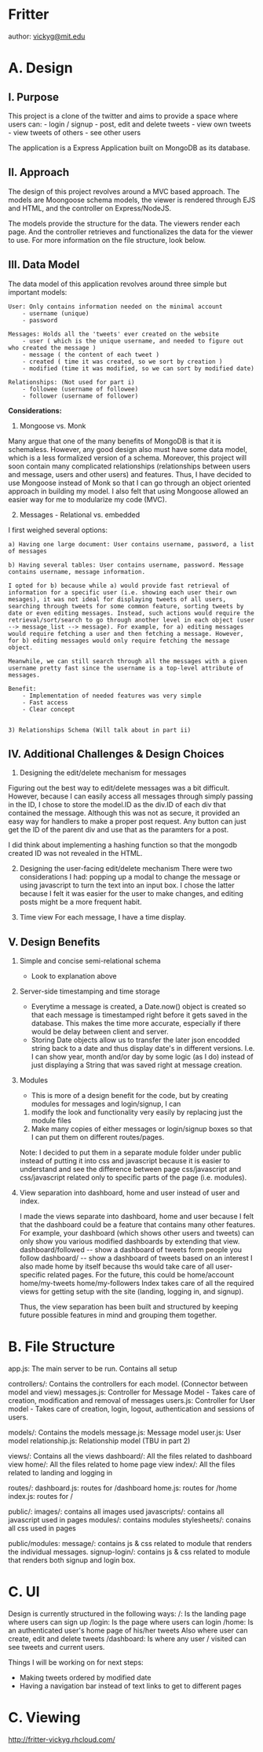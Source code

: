 Fritter
=====
author: vickyg@mit.edu

A. Design
=============

I. Purpose
----------

This project is a clone of the twitter and aims to provide a space where users can:
	- login / signup
	- post, edit and delete tweets
	- view own tweets
	- view tweets of others
	- see other users

The application is a Express Application built on MongoDB as its database. 



II. Approach
------------

The design of this project revolves around a MVC based approach. The models are Moongoose schema models, the viewer is rendered through EJS and HTML, and the controller on Express/NodeJS.

The models provide the structure for the data.
The viewers render each page.
And the controller retrieves and functionalizes the data for the viewer to use. 
For more information on the file structure, look below.


III. Data Model
---------------


The data model of this application revolves around three simple but important models:

	User: Only contains information needed on the minimal account
		- username (unique)
		- password

	Messages: Holds all the 'tweets' ever created on the website
		- user ( which is the unique username, and needed to figure out who created the message )
		- message ( the content of each tweet )
		- created ( time it was created, so we sort by creation )
		- modified (time it was modified, so we can sort by modified date)

	Relationships: (Not used for part i)
		- followee (username of followee)
		- follower (username of follower)


<b>Considerations:</b>

1) Mongoose vs. Monk

Many argue that one of the many benefits of MongoDB is that it is schemaless. However, any good design also must have some data model, which is a less formalized version of a schema. Moreover, this project will soon contain many complicated relationships (relationships between users and message, users and other users) and features. Thus, I have decided to use Mongoose instead of Monk so that I can go through an object oriented approach in building my model. I also felt that using Mongoose allowed an easier way for me to modularize my code (MVC).

2) Messages - Relational vs. embedded 

I first weighed several options:
	
	a) Having one large document: User contains username, password, a list of messages
	
	b) Having several tables: User contains username, password. Message contains username, message information.

	I opted for b) because while a) would provide fast retrieval of information for a specific user (i.e. showing each user their own mesages), it was not ideal for displaying tweets of all users, searching through tweets for some common feature, sorting tweets by date or even editing messages. Instead, such actions would require the retrieval/sort/search to go through another level in each object (user --> message_list --> message). For example, for a) editing messages would require fetching a user and then fetching a message. However, for b) editing messages would only require fetching the message object.

	Meanwhile, we can still search through all the messages with a given username pretty fast since the username is a top-level attribute of messages.

	Benefit: 
		- Implementation of needed features was very simple
		- Fast access
		- Clear concept


	3) Relationships Schema (Will talk about in part ii)



IV. Additional Challenges & Design Choices
------------------------------------------

1) Designing the edit/delete mechanism for messages

Figuring out the best way to edit/delete messages was a bit difficult. However, because I can easily access all messages through simply passing in the ID, I chose to store the model.ID as the div.ID of each div that contained the message. Although this was not as secure, it provided an easy way for handlers to make a proper post request. Any button can just get the ID of the parent div and use that as the paramters for a post.

I did think about implementing a hashing function so that the mongodb created ID was not revealed in the HTML.


2) Designing the user-facing edit/delete mechanism
There were two considerations I had: popping up a modal to change the message or using javascript to turn the text into an input box. I chose the latter because I felt it was easier for the user to make changes, and editing posts might be a more frequent habit.


4) Time view
For each message, I have a time display. 


V. Design Benefits
------------------
1) Simple and concise semi-relational schema 
	- Look to explanation above

2) Server-side timestamping and time storage
	- Everytime a message is created, a Date.now() object is created so that each message is timestamped right before it gets saved in the database. This makes the time more accurate, especially if there would be delay between client and server.
	- Storing Date objects allow us to transfer the later json encodded string back to a date and thus display date's in different versions. I.e. I can show year, month and/or day by some logic (as I do) instead of just displaying a String that was saved right at message creation.

3) Modules
	- This is more of a design benefit for the code, but by creating modules for messages and login/signup, I can 
	1) modify the look and functionality very easily by replacing just the module files
	2) Make many copies of either messages or login/signup boxes so that I can put them on different routes/pages.

	Note: I decided to put them in a separate module folder under public instead of putting it into css and javascript because it is easier to understand and see the difference between page css/javascript and css/javascript related only to specific parts of the page (i.e. modules).

4) View separation into dashboard, home and user instead of user and index.

	I made the views separate into dashboard, home and user because I felt that the dashboard could be a feature that contains many other features. For example, your dashboard (which shows other users and tweets) can only show you various modified dashboards by extending that view.
		dashboard/followed -- show a dashboard of tweets form people you follow
		dashboard/<interest> -- show a dashboard of tweets based on an interest
	I also made home by itself because ths would take care of all user-specific related pages. For the future, this could be
		home/account
		home/my-tweets
		home/my-followers
	Index takes care of all the required views for getting setup with the site (landing, logging in, and signup).

	Thus, the view separation has been built and structured by keeping future possible features in mind and grouping them together.


B. File Structure
=================

app.js: The main server to be run. Contains all setup

controllers/: Contains the controllers for each model.
			  (Connector between model and view)
	messages.js: Controller for Message Model
		- Takes care of creation, modification and removal of messages
	users.js: Controller for User model
		- Takes care of creation, login, logout, authentication and sessions of users.

models/: Contains the models 
	message.js: Message model
	user.js: User model
	relationship.js: Relationship model (TBU in part 2)

views/: Contains all the views
	dashboard/: All the files related to dashboard view
	home/: All the files related to home page view
	index/: All the files related to landing and logging in

routes/:
	dashboard.js: routes for /dashboard
	home.js: routes for /home
	index.js: routes for /

public/:
	images/: contains all images used
	javascripts/: contains all javascript used in pages
	modules/: contains modules
	stylesheets/: conains all css used in pages
	
public/modules:
	message/: contains js & css related to module that renders
		the individual messages.
	signup-login/: contains js & css related to module that renders
		both signup and login box.

C. UI
==========
Design is currently structured in the following ways:
/: Is the landing page where users can sign up
/login: Is the page where users can login
/home: Is an authenticated user's home page of his/her tweets
	   Also where user can create, edit and delete tweets
/dashboard: Is where any user / visited can see tweets and
	current users.

Things I will be working on for next steps:
- Making tweets ordered by modified date
- Having a navigation bar instead of text links to get to different pages


C. Viewing
=============
http://fritter-vickyg.rhcloud.com/